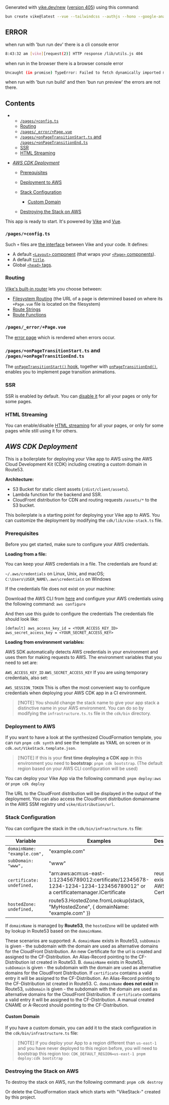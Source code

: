 Generated with [vike.dev/new](https://vike.dev/new) ([version 405](https://www.npmjs.com/package/create-vike/v/0.0.405)) using this command:

```sh
bun create vike@latest --vue --tailwindcss --authjs --hono --google-analytics --aws
```

## ERROR
when run with 'bun run dev' there is a cli console error
```sh
8:43:32 am [vike][request(2)] HTTP response /lib/utils.js 404
```
when run in the browser there is a browser console error
```sh
Uncaught (in promise) TypeError: Failed to fetch dynamically imported module: http://localhost:3000/@id/__x00__virtual:vike:pageConfigValuesAll:client:/pages/index
```
when run with 'bun run build' and then 'bun run preview' the errors are not there.


## Contents

* * [`/pages/+config.ts`](#pagesconfigts)
  * [Routing](#routing)
  * [`/pages/_error/+Page.vue`](#pages_errorpagevue)
  * [`/pages/+onPageTransitionStart.ts` and `/pages/+onPageTransitionEnd.ts`](#pagesonpagetransitionstartts-and-pagesonpagetransitionendts)
  * [SSR](#ssr)
  * [HTML Streaming](#html-streaming)

* [*AWS CDK Deployment*](#aws-cdk-deployment)

  * [Prerequisites](#prerequisites)

  * [Deployment to AWS](#deployment-to-aws)

  * [Stack Configuration](#stack-configuration)

    * [Custom Domain](#custom-domain)

  * [Destroying the Stack on AWS](#destroying-the-stack-on-aws)

This app is ready to start. It's powered by [Vike](https://vike.dev) and [Vue](https://vuejs.org/guide/quick-start.html).

### `/pages/+config.ts`

Such `+` files are [the interface](https://vike.dev/config) between Vike and your code. It defines:

* A default [`<Layout>` component](https://vike.dev/Layout) (that wraps your [`<Page>` components](https://vike.dev/Page)).
* A default [`title`](https://vike.dev/title).
* Global [`<head>` tags](https://vike.dev/head-tags).

### Routing

[Vike's built-in router](https://vike.dev/routing) lets you choose between:

* [Filesystem Routing](https://vike.dev/filesystem-routing) (the URL of a page is determined based on where its `+Page.vue` file is located on the filesystem)
* [Route Strings](https://vike.dev/route-string)
* [Route Functions](https://vike.dev/route-function)

### `/pages/_error/+Page.vue`

The [error page](https://vike.dev/error-page) which is rendered when errors occur.

### `/pages/+onPageTransitionStart.ts` and `/pages/+onPageTransitionEnd.ts`

The [`onPageTransitionStart()` hook](https://vike.dev/onPageTransitionStart), together with [`onPageTransitionEnd()`](https://vike.dev/onPageTransitionEnd), enables you to implement page transition animations.

### SSR

SSR is enabled by default. You can [disable it](https://vike.dev/ssr) for all your pages or only for some pages.

### HTML Streaming

You can enable/disable [HTML streaming](https://vike.dev/stream) for all your pages, or only for some pages while still using it for others.

## *AWS CDK Deployment*

This is a boilerplate for deploying your Vike app to AWS using the AWS Cloud Development Kit (CDK) including creating a custom domain in Route53.

**Architecture:**

* S3 Bucket for static client assets (`/dist/client/assets`).
* Lambda function for the backend and SSR.
* CloudFront distribution for CDN and routing requests `/assets/*` to the S3 bucket.

This boilerplate is a starting point for deploying your Vike app to AWS. You can customize the deployment by modifying the `cdk/lib/vike-stack.ts` file.

### Prerequisites

Before you get started, make sure to configure your AWS credentials.

**Loading from a file:**

You can keep your AWS credentials in a file. The credentials are found at:

`~/.aws/credentials` on Linux, Unix, and macOS;
`C:\Users\USER_NAME\.aws\credentials` on Windows

If the credentials file does not exist on your machine:

Download the AWS CLI from [here](https://aws.amazon.com/cli/) and configure your AWS credentials using the following command:
`aws configure`

And then use this guide to configure the credentials
The credentials file should look like:

`[default]
aws_access_key_id = <YOUR_ACCESS_KEY_ID>
aws_secret_access_key = <YOUR_SECRET_ACCESS_KEY>`

**Loading from environment variables:**

AWS SDK automatically detects AWS credentials in your environment and uses them for making requests to AWS. The environment variables that you need to set are:

`AWS_ACCESS_KEY_ID`
`AWS_SECRET_ACCESS_KEY`
If you are using temporary credentials, also set:

`AWS_SESSION_TOKEN`
This is often the most convenient way to configure credentials when deploying your AWS CDK app in a CI environment.

> \[!NOTE]
> You should change the stack name to give your app stack a distinctive name in your AWS environment. You can do so by modifying the `infrastructure.ts.ts` file in the `cdk/bin` directory.

### Deployment to AWS

If you want to have a look at the synthesized CloudFormation template, you can run `pnpm cdk synth` and see the template as YAML on screen or in `cdk.out/VikeStack.template.json`.

> \[!NOTE]
> If this is your **first time deploying a CDK app** in this environment you need to **bootstrap**:
> `pnpm cdk bootstrap`. (The default region based on your AWS CLI configuration will be used)

You can deploy your Vike App via the following command:
`pnpm deploy:aws` or `pnpm cdk deploy`

The URL to the CloudFront distribution will be displayed in the output of the deployment.
You can also access the CloudFront distribution domainname in the AWS SSM registry und `vike/distribution/url`.

### Stack Configuration

You can configure the stack in the `cdk/bin/infrastructure.ts` file:

| Variable | Examples | Description |
| --- | --- | --- |
| `domainName: "example.com",` | "example.com" |  |
| `subDomain: "www",` |"www" | |
| `certificate: undefined,` | "arn:aws:acm:us-east-1:123456789012:certificate/12345678-1234-1234-1234-123456789012" or a certificatemanager.ICertificate | reuse an existing AWS Certificate |
| `hostedZone: undefined,` | route53.HostedZone.fromLookup(stack, "MyHostedZone", { domainName: "example.com" }) | |

If `domainName` is managed by **Route53**, the `hostedZone` will be updated with by lookup in Route53 based on the `domainName`.

These scenarios are supported:
A. `domainName` exists in Route53, `subDomain` is given - the subdomain with the domain are used as alternative domains for the CloudFront Distribution. An new Certificate for the url is created and assigned to the CF-Distribution. An Alias-Record pointing to the CF-Distribution ist created in Route53.
B. `domainName` exists in Route53, `subDomain` is given - the subdomain with the domain are used as alternative domains for the CloudFront Distribution. If `certificate` contains a valid entry it will be assigned to the CF-Distribution. An Alias-Record pointing to the CF-Distribution ist created in Route53.
C. `domainName` **does not exist** in Route53, `subDomain` is given - the subdomain with the domain are used as alternative domains for the CloudFront Distribution. If `certificate` contains a valid entry it will be assigned to the CF-Distribution. A manual created CNAME or A-Record should pointing to the CF-Distribution.

#### Custom Domain

If you have a custom domain, you can add it to the stack configuration in the `cdk/bin/infrastructure.ts` file:

> \[!NOTE]
> If you deploy your App to a region different than `us-east-1` and you have never deployed to this region before, you will need to bootstrap this region too:
> `CDK_DEFAULT_REGION=us-east-1 pnpm deploy:cdk bootstrap`

### Destroying the Stack on AWS

To destroy the stack on AWS, run the following command:
`pnpm cdk destroy`

Or delete the CloudFormation stack which starts with "VikeStack-<Your App Name>" created by this project.

